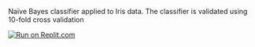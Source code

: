 Naïve Bayes classifier applied to Iris data. The classifier is validated using 10-fold cross validation

[![Run on Replit.com](https://replit.com/badge/github/MahdyZ7/sklearn-Iris-data)](https://replit.com/@MahdyZ7/Naive-Bayes-classifier-using-sklearn)